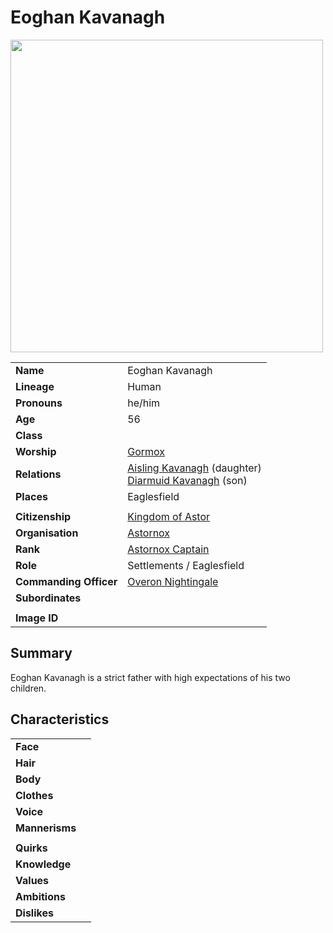 # Eoghan Kavanagh

<img src="https://raw.githubusercontent.com/jesskelsall/astarus-images/main/people/portraits/imageid.png" height="500" />

|||
| --- | --- |
| **Name** | Eoghan Kavanagh | character.3
| **Lineage** | Human |
| **Pronouns** | he/him |
| **Age** | 56 |
| **Class** | |
| **Worship** | [Gormox](../gods/deities/gormox.md) |
| **Relations** | [Aisling Kavanagh](aisling-kavanagh.md) (daughter)<br>[Diarmuid Kavanagh](diarmuid-kavanagh.md) (son) |
| **Places** | Eaglesfield |
|||
| **Citizenship** | [Kingdom of Astor](../civilisations/kingdom-of-astor/kingdom-of-astor.md) |
| **Organisation** | [Astornox](../organisations/astornox/astornox.md) |
| **Rank** | [Astornox Captain](../organisations/astornox/ranks/astornox-captain.md) |
| **Role** | Settlements / Eaglesfield |
| **Commanding Officer** | [Overon Nightingale](overon-nightingale.md) |
| **Subordinates** | |
|||
| **Image ID** | |

## Summary

Eoghan Kavanagh is a strict father with high expectations of his two children.

## Characteristics

| | |
| --- | --- |
| **Face** | | characteristics.2
| **Hair** | |
| **Body** | |
| **Clothes** | |
| **Voice** | |
| **Mannerisms** | |
| | |
| **Quirks** | |
| **Knowledge** | |
| **Values** | |
| **Ambitions** | |
| **Dislikes** | |
